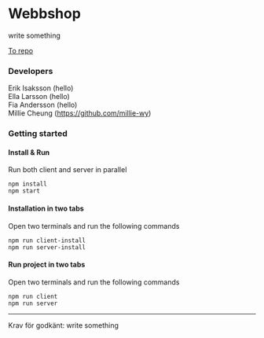 # Webbshop

write something

[To repo](https://ehgoewio.se "write something")

### Developers

Erik Isaksson (hello) </br>
Ella Larsson (hello) </br>
Fia Andersson (hello) </br>
Millie Cheung (https://github.com/millie-wy)

### Getting started

#### Install & Run

Run both client and server in parallel

```
npm install
npm start
```

#### Installation in two tabs

Open two terminals and run the following commands

```
npm run client-install
npm run server-install
```

#### Run project in two tabs

Open two terminals and run the following commands

```
npm run client
npm run server
```

---

Krav för godkänt: write something
